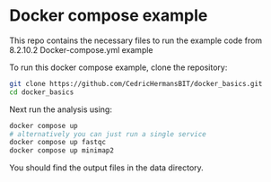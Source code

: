 # Docker compose example

This repo contains the necessary files to run the example code from 8.2.10.2 Docker-compose.yml example

To run this docker compose example, clone the repository:

```sh
git clone https://github.com/CedricHermansBIT/docker_basics.git
cd docker_basics
```

Next run the analysis using:

```sh
docker compose up
# alternatively you can just run a single service
docker compose up fastqc
docker compose up minimap2
```

You should find the output files in the data directory.

